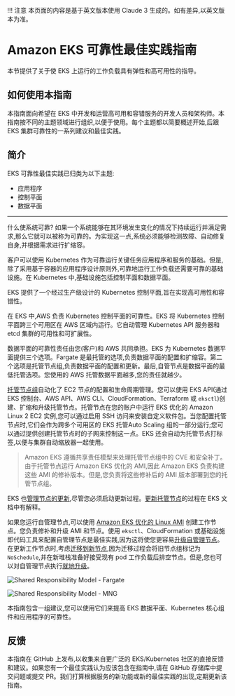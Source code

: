 !!! 注意
    本页面的内容是基于英文版本使用 Claude 3 生成的。如有差异,以英文版本为准。

# Amazon EKS 可靠性最佳实践指南

本节提供了关于使 EKS 上运行的工作负载具有弹性和高可用性的指导。

## 如何使用本指南

本指南面向希望在 EKS 中开发和运营高可用和容错服务的开发人员和架构师。本指南按不同的主题领域进行组织,以便于使用。每个主题都以简要概述开始,后跟 EKS 集群可靠性的一系列建议和最佳实践。

## 简介

EKS 可靠性最佳实践已归类为以下主题:

* 应用程序
* 控制平面
* 数据平面

---

什么使系统可靠? 如果一个系统能够在其环境发生变化的情况下持续运行并满足需求,那么它就可以被称为可靠的。为实现这一点,系统必须能够检测故障、自动修复自身,并根据需求进行扩缩容。

客户可以使用 Kubernetes 作为可靠运行关键任务应用程序和服务的基础。但是,除了采用基于容器的应用程序设计原则外,可靠地运行工作负载还需要可靠的基础设施。在 Kubernetes 中,基础设施包括控制平面和数据平面。

EKS 提供了一个经过生产级设计的 Kubernetes 控制平面,旨在实现高可用性和容错性。

在 EKS 中,AWS 负责 Kubernetes 控制平面的可靠性。EKS 将 Kubernetes 控制平面跨三个可用区在 AWS 区域内运行。它自动管理 Kubernetes API 服务器和 etcd 集群的可用性和可扩展性。

数据平面的可靠性责任由您(客户)和 AWS 共同承担。EKS 为 Kubernetes 数据平面提供三个选项。Fargate 是最托管的选项,负责数据平面的配置和扩缩容。第二个选项是托管节点组,负责数据平面的配置和更新。最后,自管节点是数据平面的最低托管选项。您使用的 AWS 托管数据平面越多,您的责任就越少。

[托管节点组](https://docs.aws.amazon.com/eks/latest/userguide/managed-node-groups.html)自动化了 EC2 节点的配置和生命周期管理。您可以使用 EKS API(通过 EKS 控制台、AWS API、AWS CLI、CloudFormation、Terraform 或 `eksctl`)创建、扩缩和升级托管节点。托管节点在您的账户中运行 EKS 优化的 Amazon Linux 2 EC2 实例,您可以通过启用 SSH 访问来安装自定义软件包。当您配置托管节点时,它们会作为跨多个可用区的 EKS 托管Auto Scaling 组的一部分运行;您可以通过提供创建托管节点时的子网来控制这一点。EKS 还会自动为托管节点打标签,以便与集群自动缩放器一起使用。

> Amazon EKS 遵循共享责任模型来处理托管节点组中的 CVE 和安全补丁。由于托管节点运行 Amazon EKS 优化的 AMI,因此 Amazon EKS 负责构建这些 AMI 的修补版本。但是,您负责将这些修补后的 AMI 版本部署到您的托管节点组。

EKS 也[管理节点的更新](https://docs.aws.amazon.com/eks/latest/userguide/update-managed-node-group.html),尽管您必须启动更新过程。[更新托管节点](https://docs.aws.amazon.com/eks/latest/userguide/managed-node-update-behavior.html)的过程在 EKS 文档中有解释。

如果您运行自管理节点,可以使用 [Amazon EKS 优化的 Linux AMI](https://docs.aws.amazon.com/eks/latest/userguide/eks-optimized-ami.html) 创建工作节点。您负责修补和升级 AMI 和节点。使用 `eksctl`、CloudFormation 或基础设施即代码工具来配置自管理节点是最佳实践,因为这将使您更容易[升级自管理节点](https://docs.aws.amazon.com/eks/latest/userguide/update-workers.html)。在更新工作节点时,考虑[迁移到新节点](https://docs.aws.amazon.com/eks/latest/userguide/migrate-stack.html),因为迁移过程会将旧节点组标记为 `NoSchedule`,并在新堆栈准备好接受现有 pod 工作负载后排空节点。但是,您也可以对自管理节点执行[就地升级](https://docs.aws.amazon.com/eks/latest/userguide/update-stack.html)。

![Shared Responsibility Model - Fargate](./images/SRM-Fargate.jpeg)

![Shared Responsibility Model - MNG](./images/SRM-MNG.jpeg)

本指南包含一组建议,您可以使用它们来提高 EKS 数据平面、Kubernetes 核心组件和应用程序的可靠性。

## 反馈

本指南在 GitHub 上发布,以收集来自更广泛的 EKS/Kubernetes 社区的直接反馈和建议。如果您有一个最佳实践认为应该包含在指南中,请在 GitHub 存储库中提交问题或提交 PR。我们打算根据服务的新功能或新的最佳实践的出现,定期更新该指南。
